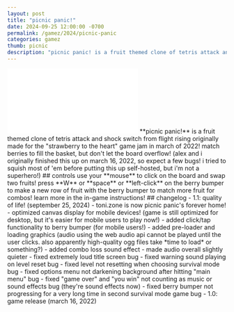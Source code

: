 ```yaml
---
layout: post
title: "picnic panic!"
date: 2024-09-25 12:00:00 -0700
permalink: /gamez/2024/picnic-panic
categories: gamez
thumb: picnic
description: "picnic panic! is a fruit themed clone of tetris attack and shock switch from flight rising originally made for the “strawberry to the heart” game jam in march of 2022! match berries to fill the basket, but don’t let the board overflow!"
---
```

<iframe frameborder="0" src="/html5/picnic-panic/game.html"></iframe>
**picnic panic!** is a fruit themed clone of tetris attack and shock switch from flight rising originally made for the "strawberry to the heart" game jam in march of 2022! match berries to fill the basket, but don't let the board overflow! (alex and i originally finished this up on march 16, 2022, so expect a few bugs! i tried to squish most of 'em before putting this up self-hosted, but i'm not a superhero!)
## controls
use your **mouse** to click on the board and swap two fruits! press **W** or **space** or **left-click** on the berry bumper to make a new row of fruit with the berry bumper to match more fruit for combos! learn more in the in-game instructions!
## changelog
- 1.1: quality of life! (september 25, 2024)
    - toni.zone is now picnic panic's forever home!
    - optimized canvas display for mobile devices! (game is still optimized for desktop, but it's easier for mobile users to play now!)
    - added click/tap functionality to berry bumper (for mobile users!)
    - added pre-loader and loading graphics (audio using the web audio api cannot be played until the user clicks. also apparently high-quality ogg files take *time to load* or something?)
    - added combo loss sound effect
    - made audio overall slightly quieter
    - fixed extremely loud title screen bug
    - fixed warning sound playing on level reset bug
    - fixed level not resetting when choosing survival mode bug
    - fixed options menu not darkening background after hitting "main menu" bug
    - fixed "game over" and "you win" not counting as music or sound effects bug (they're sound effects now)
    - fixed berry bumper not progressing for a very long time in second survival mode game bug
- 1.0: game release (march 16, 2022)

